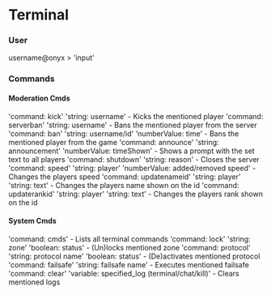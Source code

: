 # Terminal

### User
username@onyx > 'input'

### Commands
#### Moderation Cmds
'command: kick' 'string: username' - Kicks the mentioned player
'command: serverban' 'string: username' - Bans the mentioned player from the server
'command: ban' 'string: username/id' 'numberValue: time' - Bans the mentioned player from the game
'command: announce' 'string: announcement' 'numberValue: timeShown' - Shows a prompt with the set text to all players
'command: shutdown' 'string: reason' - Closes the server
'command: speed' 'string: player' 'numberValue: added/removed speed' - Changes the players speed
'command: updatenameid' 'string: player' 'string: text' - Changes the players name shown on the id
'command: updaterankid' 'string: player' 'string: text' - Changes the players rank shown on the id

#### System Cmds
'command: cmds' - Lists all terminal commands
'command: lock' 'string: zone' 'boolean: status' - (Un)locks mentioned zone
'command: protocol' 'string: protocol name' 'boolean: status' - (De)activates mentioned protocol
'command: failsafe' 'string: failsafe name' - Executes mentioned failsafe
'command: clear' 'variable: specified_log (terminal/chat/kill)' - Clears mentioned logs 
